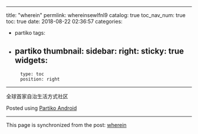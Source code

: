 
---
title: "wherein"
permlink: whereinsewlfnl9
catalog: true
toc_nav_num: true
toc: true
date: 2018-08-22 02:36:57
categories:
- partiko
tags:
- partiko
thumbnail: 
sidebar:
    right:
        sticky: true
widgets:
    -
        type: toc
        position: right
---


全球首家自治生活方式社区


Posted using [Partiko Android](https://play.google.com/store/apps/details?id=io.partiko.android)

- - -

This page is synchronized from the post: [wherein](https://steemit.com/@iguazi123/whereinsewlfnl9)
